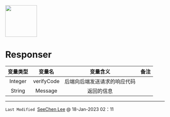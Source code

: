 <img src = "https://raw.githubusercontent.com/Mobile-Internet-BIT-20/TermProject/main/Element/Logo/loading.png" width = "100px" height = "100px"/>

# Responser
|变量类型|变量名|变量含义|备注|
|:---:|:---:|:---:|:---:|
|Integer|verifyCode|后端向后端发送请求的响应代码||
|String|Message|返回的信息||
---
`Last Modified`&nbsp;&nbsp;[SeeChen Lee](https://github.com/SeeChen) @ 18-Jan-2023 02：11
